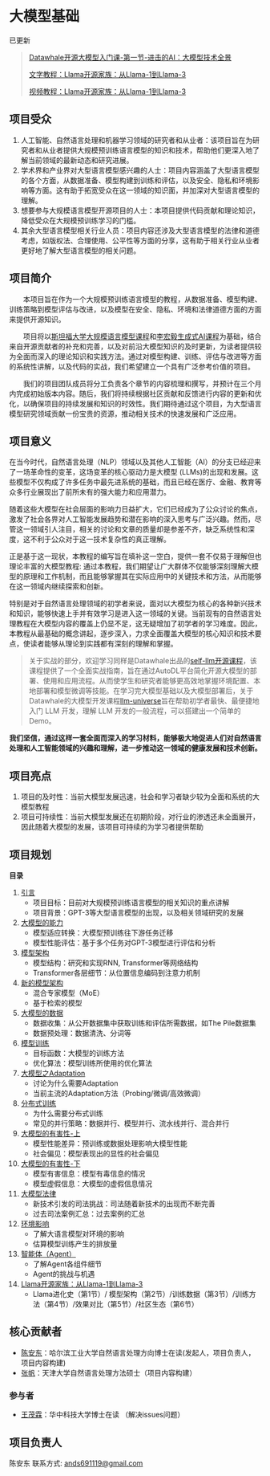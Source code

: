 # 大模型基础

已更新
>[Datawhale开源大模型入门课-第一节-进击的AI：大模型技术全景](https://www.bilibili.com/video/BV14x4y1x7bP/?spm_id_from=333.999.0.0&vd_source=4d086b5e84a56b9d46078e927713ffb0)
>
> [文字教程：Llama开源家族：从Llama-1到Llama-3](https://github.com/datawhalechina/so-large-lm/blob/main/docs/content/ch14.md)
> 
> [视频教程：Llama开源家族：从Llama-1到Llama-3](https://www.bilibili.com/video/BV1Xi421C7Ca/?share_source=copy_web&vd_source=df1bd9526052993d540dbd5f7938501f)

## 项目受众

1. 人工智能、自然语言处理和机器学习领域的研究者和从业者：该项目旨在为研究者和从业者提供大规模预训练语言模型的知识和技术，帮助他们更深入地了解当前领域的最新动态和研究进展。
2. 学术界和产业界对大型语言模型感兴趣的人士：项目内容涵盖了大型语言模型的各个方面，从数据准备、模型构建到训练和评估，以及安全、隐私和环境影响等方面。这有助于拓宽受众在这一领域的知识面，并加深对大型语言模型的理解。
3. 想要参与大规模语言模型开源项目的人士：本项目提供代码贡献和理论知识，降低受众在大规模预训练学习的门槛。
4. 其余大型语言模型相关行业人员：项目内容还涉及大型语言模型的法律和道德考虑，如版权法、合理使用、公平性等方面的分享，这有助于相关行业从业者更好地了解大型语言模型的相关问题。


## 项目简介

&emsp;&emsp;本项目旨在作为一个大规模预训练语言模型的教程，从数据准备、模型构建、训练策略到模型评估与改进，以及模型在安全、隐私、环境和法律道德方面的方面来提供开源知识。

&emsp;&emsp;项目将以[斯坦福大学大规模语言模型课程](https://stanford-cs324.github.io/winter2022/)和[李宏毅生成式AI课程](https://speech.ee.ntu.edu.tw/~hylee/genai/2024-spring.php)为基础，结合来自开源贡献者的补充和完善，以及对前沿大模型知识的及时更新，为读者提供较为全面而深入的理论知识和实践方法。通过对模型构建、训练、评估与改进等方面的系统性讲解，以及代码的实战，我们希望建立一个具有广泛参考价值的项目。

&emsp;&emsp;我们的项目团队成员将分工负责各个章节的内容梳理和撰写，并预计在三个月内完成初始版本内容。随后，我们将持续根据社区贡献和反馈进行内容的更新和优化，以确保项目的持续发展和知识的时效性。我们期待通过这个项目，为大型语言模型研究领域贡献一份宝贵的资源，推动相关技术的快速发展和广泛应用。

## 项目意义

在当今时代，自然语言处理（NLP）领域以及其他人工智能（AI）的分支已经迎来了一场革命性的变革，这场变革的核心驱动力是大模型 (LLMs)的出现和发展。这些模型不仅构成了许多任务中最先进系统的基础，而且已经在医疗、金融、教育等众多行业展现出了前所未有的强大能力和应用潜力。

随着这些大模型在社会层面的影响力日益扩大，它们已经成为了公众讨论的焦点，激发了社会各界对人工智能发展趋势和潜在影响的深入思考与广泛兴趣。然而，尽管这一领域引人注目，相关的讨论和文章的质量却是参差不齐，缺乏系统性和深度，这不利于公众对于这一技术复杂性的真正理解。

正是基于这一现状，本教程的编写旨在填补这一空白，提供一套不仅易于理解但也理论丰富的大模型教程: 通过本教程，我们期望让广大群体不仅能够深刻理解大模型的原理和工作机制，而且能够掌握其在实际应用中的关键技术和方法，从而能够在这一领域内继续探索和创新。

特别是对于自然语言处理领域的初学者来说，面对以大模型为核心的各种新兴技术和知识，能够快速上手并有效学习是进入这一领域的关键。当前现有的自然语言处理教程在大模型内容的覆盖上仍显不足，这无疑增加了初学者的学习难度。因此，本教程从最基础的概念讲起，逐步深入，力求全面覆盖大模型的核心知识和技术要点，使读者能够从理论到实践都有深刻的理解和掌握。

> 关于实战的部分，欢迎学习同样是Datawhale出品的[self-llm开源课程](https://github.com/datawhalechina/self-llm)，该课程提供了一个全面实战指南，旨在通过AutoDL平台简化开源大模型的部署、使用和应用流程。从而使学生和研究者能够更高效地掌握环境配置、本地部署和模型微调等技能。在学习完大模型基础以及大模型部署后，关于Datawhale的大模型开发课程[llm-universe](https://github.com/datawhalechina/llm-universe)旨在帮助初学者最快、最便捷地入门 LLM 开发，理解 LLM 开发的一般流程，可以搭建出一个简单的 Demo。

**我们坚信，通过这样一套全面而深入的学习材料，能够极大地促进人们对自然语言处理和人工智能领域的兴趣和理解，进一步推动这一领域的健康发展和技术创新。**

## 项目亮点

1. 项目的及时性：当前大模型发展迅速，社会和学习者缺少较为全面和系统的大模型教程
2. 项目可持续性：当前大模型发展还在初期阶段，对行业的渗透还未全面展开，因此随着大模型的发展，该项目可持续的为学习者提供帮助

## 项目规划

**目录**
1. [引言](https://github.com/datawhalechina/so-large-lm/blob/main/docs/content/ch01.md)
    - 项目目标：目前对大规模预训练语言模型的相关知识的重点讲解
    - 项目背景：GPT-3等大型语言模型的出现，以及相关领域研究的发展
2. [大模型的能力](https://github.com/datawhalechina/so-large-lm/blob/main/docs/content/ch02.md)
    - 模型适应转换：大模型预训练往下游任务迁移
    - 模型性能评估：基于多个任务对GPT-3模型进行评估和分析
3. [模型架构](https://github.com/datawhalechina/so-large-lm/blob/main/docs/content/ch03.md)
    - 模型结构：研究和实现RNN, Transformer等网络结构
    - Transformer各层细节：从位置信息编码到注意力机制
4. [新的模型架构](https://github.com/datawhalechina/so-large-lm/blob/main/docs/content/ch04.md)
    - 混合专家模型（MoE）
    - 基于检索的模型
5. [大模型的数据](https://github.com/datawhalechina/so-large-lm/blob/main/docs/content/ch05.md)
    - 数据收集：从公开数据集中获取训练和评估所需数据，如The Pile数据集
    - 数据预处理：数据清洗、分词等
6. [模型训练](https://github.com/datawhalechina/so-large-lm/blob/main/docs/content/ch06.md)
    - 目标函数：大模型的训练方法
    - 优化算法：模型训练所使用的优化算法
7. [大模型之Adaptation](https://github.com/datawhalechina/so-large-lm/blob/main/docs/content/ch07.md)
    - 讨论为什么需要Adaptation
    - 当前主流的Adaptation方法（Probing/微调/高效微调） 
8. [分布式训练](https://github.com/datawhalechina/so-large-lm/blob/main/docs/content/ch08.md)
    - 为什么需要分布式训练
    - 常见的并行策略：数据并行、模型并行、流水线并行、混合并行
9. [大模型的有害性-上](https://github.com/datawhalechina/so-large-lm/blob/main/docs/content/ch09.md)
    - 模型性能差异：预训练或数据处理影响大模型性能
    - 社会偏见：模型表现出的显性的社会偏见
10. [大模型的有害性-下](https://github.com/datawhalechina/so-large-lm/blob/main/docs/content/ch10.md)
    - 模型有害信息：模型有毒信息的情况
    - 模型虚假信息：大模型的虚假信息情况
11. [大模型法律](https://github.com/datawhalechina/so-large-lm/blob/main/docs/content/ch11.md)
    - 新技术引发的司法挑战：司法随着新技术的出现而不断完善
    - 过去司法案例汇总：过去案例的汇总
12. [环境影响](https://github.com/datawhalechina/so-large-lm/blob/main/docs/content/ch12.md)
    - 了解大语言模型对环境的影响
    - 估算模型训练产生的排放量
13. [智能体（Agent）](https://github.com/datawhalechina/so-large-lm/blob/main/docs/content/ch13.md)
    - 了解Agent各组件细节
    - Agent的挑战与机遇
14. [Llama开源家族：从Llama-1到Llama-3](https://github.com/datawhalechina/so-large-lm/blob/main/docs/content/ch14.md)
    - Llama进化史（第1节）/ 模型架构（第2节）/训练数据（第3节）/训练方法（第4节）/效果对比（第5节）/社区生态（第6节）


## 核心贡献者

- [陈安东](https://github.com/andongBlue)：哈尔滨工业大学自然语言处理方向博士在读(发起人，项目负责人，项目内容构建)
- [张帆](https://github.com/zhangfanTJU)：天津大学自然语言处理方法硕士（项目内容构建）
  
### 参与者
- [王茂霖](https://github.com/mlw67)：华中科技大学博士在读 （解决issues问题）

## 项目负责人

陈安东 
联系方式: ands691119@gmail.com
